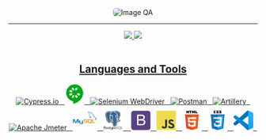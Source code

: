 

<div align="center">
  <img style="border-radius: 5px;"alt="Image QA" src="https://i.ibb.co/86ZpJCL/banner.png">
</div>

<hr>
<div align="center">
  <a href="https://github.com/KatarinaMariano-QA">
  <img height="180em" src="https://github-readme-stats.vercel.app/api?username=KatarinaMariano-QA&show_icons=true&theme=algolia&include_all_commits=true&count_private=true"/>
  <img height="180em" src="https://github-readme-stats.vercel.app/api/top-langs/?username=KatarinaMariano-QA&layout=compact&langs_count=7&theme=algolia "/>
</div>

<div align="center" style="display: inline_block "><br>
  <h2>Languages and Tools</h2>
  <img alt="Cypress.io" width="40" src="https://raw.githubusercontent.com/simple-icons/simple-icons/6e46ec1fc23b60c8fd0d2f2ff46db82e16dbd75f/icons/cypress.svg" />&nbsp;&nbsp;
  <img alt="Cucumber" width="40" src="https://raw.githubusercontent.com/devicons/devicon/master/icons/cucumber/cucumber-plain.svg" />&nbsp;&nbsp;
  <img alt="Selenium WebDriver" width="35" src="https://www.selenium.dev/images/logos/webdriver.svg">&nbsp;&nbsp;
  <img alt="Postman" width="40" src="https://camo.githubusercontent.com/93b32389bf746009ca2370de7fe06c3b5146f4c99d99df65994f9ced0ba41685/68747470733a2f2f7777772e766563746f726c6f676f2e7a6f6e652f6c6f676f732f676574706f73746d616e2f676574706f73746d616e2d69636f6e2e737667">&nbsp;&nbsp;
  <img alt="Artillery" width="35" src="https://artillery.io/docs/img/artillery-logo-notext.png">&nbsp;&nbsp;
  <img alt="Apache Jmeter" width="100" src="https://jmeter.apache.org/images/logo.svg">&nbsp;&nbsp;
  <img alt="MySql" width="50" src="https://raw.githubusercontent.com/devicons/devicon/master/icons/mysql/mysql-original-wordmark.svg">&nbsp;&nbsp;
  <img alt="PostgreSql" width="40" src="https://raw.githubusercontent.com/devicons/devicon/master/icons/postgresql/postgresql-original-wordmark.svg"> &nbsp;&nbsp;
  <img alt="Bootstrap" width="40" src="https://raw.githubusercontent.com/devicons/devicon/master/icons/bootstrap/bootstrap-plain.svg">&nbsp;&nbsp;
  <img alt="Javascript" width="40" src="https://raw.githubusercontent.com/devicons/devicon/master/icons/javascript/javascript-original.svg">&nbsp;&nbsp;
  <img alt="Html" width="40" src="https://raw.githubusercontent.com/devicons/devicon/master/icons/html5/html5-original-wordmark.svg">&nbsp;&nbsp;
  <img alt="Css" width="40" src="https://raw.githubusercontent.com/devicons/devicon/master/icons/css3/css3-original-wordmark.svg">&nbsp;&nbsp;
  <img alt="VS Code" width="40" src="https://raw.githubusercontent.com/github/explore/80688e429a7d4ef2fca1e82350fe8e3517d3494d/topics/visual-studio-code/visual-studio-code.png">&nbsp;&nbsp;
 
</div>
  
 ##
 
  
  
